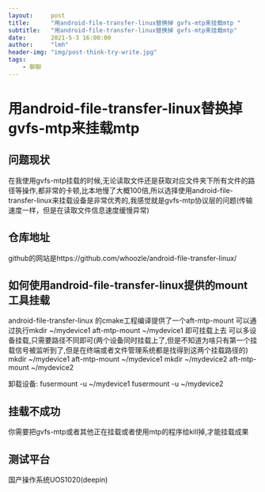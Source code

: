 ```yaml
---
layout:     post
title:      "用android-file-transfer-linux替换掉 gvfs-mtp来挂载mtp "
subtitle:   "用android-file-transfer-linux替换掉 gvfs-mtp来挂载mtp"
date:       2021-5-3 16:00:00
author:     "lmh"
header-img: "img/post-think-try-write.jpg"
tags:
    - 聊聊
---
```

#  用android-file-transfer-linux替换掉 gvfs-mtp来挂载mtp

## 问题现状

在我使用gvfs-mtp挂载的时候,无论读取文件还是获取对应文件夹下所有文件的路径等操作,都非常的卡顿,比本地慢了大概100倍,所以选择使用android-file-transfer-linux来挂载设备是非常优秀的,我感觉就是gvfs-mtp协议层的问题(传输速度一样，但是在读取文件信息速度缓慢异常)

## 仓库地址

github的网站是https://github.com/whoozle/android-file-transfer-linux/

## 如何使用android-file-transfer-linux提供的mount工具挂载

android-file-transfer-linux 的cmake工程编译提供了一个aft-mtp-mount
可以通过执行mkdir ~/mydevice1
aft-mtp-mount ~/mydevice1
即可挂载上去
可以多设备挂载,只需要路径不同即可(两个设备同时挂载上了,但是不知道为啥只有第一个挂载信号被监听到了,但是在终端或者文件管理系统都是找得到这两个挂载路径的)
mkdir ~/mydevice1
aft-mtp-mount ~/mydevice1
mkdir ~/mydevice2
aft-mtp-mount ~/mydevice2

卸载设备:
fusermount -u ~/mydevice1
fusermount -u ~/mydevice2
## 挂载不成功
你需要把gvfs-mtp或者其他正在挂载或者使用mtp的程序给kill掉,才能挂载成果

## 测试平台
国产操作系统UOS1020(deepin)